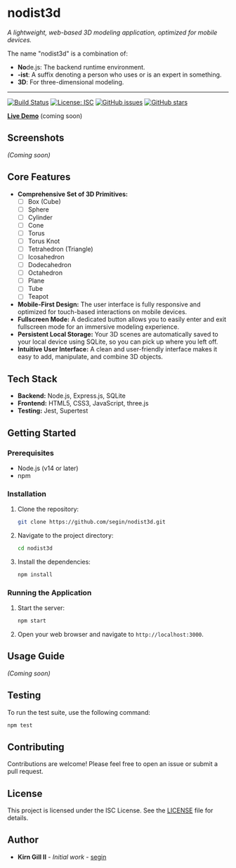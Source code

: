 # nodist3d

*A lightweight, web-based 3D modeling application, optimized for mobile devices.*

The name "nodist3d" is a combination of:
*   **No**de.js: The backend runtime environment.
*   **-ist**: A suffix denoting a person who uses or is an expert in something.
*   **3D**: For three-dimensional modeling.

---

[![Build Status](https://img.shields.io/badge/build-passing-brightgreen)](https://github.com/segin/nodist3d)
[![License: ISC](https://img.shields.io/badge/License-ISC-blue.svg)](https://opensource.org/licenses/ISC)
[![GitHub issues](https://img.shields.io/github/issues/segin/nodist3d)](https://github.com/segin/nodist3d/issues)
[![GitHub stars](https://img.shields.io/github/stars/segin/nodist3d)](https://github.com/segin/nodist3d/stargazers)

**[Live Demo](https://segin.github.io/nodist3d/)** (coming soon)

## Screenshots

*(Coming soon)*

## Core Features

-   **Comprehensive Set of 3D Primitives:**
    -   [ ] Box (Cube)
    -   [ ] Sphere
    -   [ ] Cylinder
    -   [ ] Cone
    -   [ ] Torus
    -   [ ] Torus Knot
    -   [ ] Tetrahedron (Triangle)
    -   [ ] Icosahedron
    -   [ ] Dodecahedron
    -   [ ] Octahedron
    -   [ ] Plane
    -   [ ] Tube
    -   [ ] Teapot
-   **Mobile-First Design:** The user interface is fully responsive and optimized for touch-based interactions on mobile devices.
-   **Fullscreen Mode:** A dedicated button allows you to easily enter and exit fullscreen mode for an immersive modeling experience.
-   **Persistent Local Storage:** Your 3D scenes are automatically saved to your local device using SQLite, so you can pick up where you left off.
-   **Intuitive User Interface:** A clean and user-friendly interface makes it easy to add, manipulate, and combine 3D objects.

## Tech Stack

-   **Backend:** Node.js, Express.js, SQLite
-   **Frontend:** HTML5, CSS3, JavaScript, three.js
-   **Testing:** Jest, Supertest

## Getting Started

### Prerequisites

-   Node.js (v14 or later)
-   npm

### Installation

1.  Clone the repository:
    ```bash
    git clone https://github.com/segin/nodist3d.git
    ```
2.  Navigate to the project directory:
    ```bash
    cd nodist3d
    ```
3.  Install the dependencies:
    ```bash
    npm install
    ```

### Running the Application

1.  Start the server:
    ```bash
    npm start
    ```
2.  Open your web browser and navigate to `http://localhost:3000`.

## Usage Guide

*(Coming soon)*

## Testing

To run the test suite, use the following command:

```bash
npm test
```

## Contributing

Contributions are welcome! Please feel free to open an issue or submit a pull request.

## License

This project is licensed under the ISC License. See the [LICENSE](LICENSE) file for details.

## Author

*   **Kirn Gill II** - *Initial work* - [segin](https://github.com/segin)